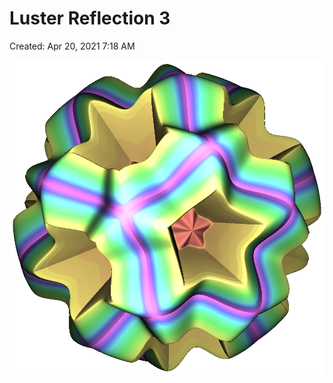 # Luster Reflection 3

Created: Apr 20, 2021 7:18 AM

![Luster%20Reflection%203%204bee6d8357144f66ac80bbebe952ca3e/model20200504002(luster).png](Luster%20Reflection%203%204bee6d8357144f66ac80bbebe952ca3e/model20200504002(luster).png)